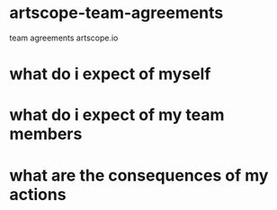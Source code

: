 # artscope-team-agreements
team agreements artscope.io

# what do i expect of myself

# what do i expect of my team members

# what are the consequences of my actions
